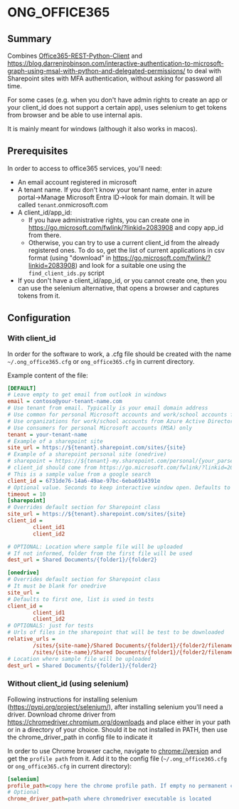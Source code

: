 # ONG_OFFICE365

## Summary
Combines [Office365-REST-Python-Client](https://pypi.org/project/Office365-REST-Python-Client/) and https://blog.darrenjrobinson.com/interactive-authentication-to-microsoft-graph-using-msal-with-python-and-delegated-permissions/
to deal with Sharepoint sites with MFA authentication, without asking for password all time.

For some cases (e.g. when you don't have admin rights to create an app or your client_id does not support a certain app), uses selenium to get
tokens from browser and be able to use internal apis.

It is mainly meant for windows (although it also works in macos).

## Prerequisites

In order to access to office365 services, you'll need:
* An email account registered in microsoft
* A tenant name. If you don't know your tenant name, enter in azure portal->Manage Microsoft Entra ID->look for main domain. It will be called `tenant`.onmicrosoft.com
* A client_id/app_id:
  * If you have administrative rights, you can create one in https://go.microsoft.com/fwlink/?linkid=2083908 and copy app_id from there.
  * Otherwise, you can try to use a current client_id from the already registered ones. To do so, get the list of current applications in csv format (using "download" in https://go.microsoft.com/fwlink/?linkid=2083908) and look for a suitable one using the `find_client_ids.py` script
* If you don't have a client_id/app_id, or you cannot create one, then you can use the selenium alternative, that opens a browser and captures tokens from it.

## Configuration

### With client_id
In order for the software to work, a .cfg file should be created with the name `~/.ong_office365.cfg` or `ong_office365.cfg` in current directory.

Example content of the file:

```ini
[DEFAULT]
# Leave empty to get email from outlook in windows
email = contoso@your-tenant-name.com
# Use tenant from email. Typically is your email domain address
# Use common for personal Microsoft accounts and work/school accounts from Azure Active Directory
# Use organizations for work/school accounts from Azure Active Directory only
# Use consumers for personal Microsoft accounts (MSA) only 
tenant = your-tenant-name
# Example of a sharepoint site
site_url = https://${tenant}.sharepoint.com/sites/{site}
# Example of a sharepoint personal site (onedrive)
# sharepoint = https://${tenant}-my.sharepoint.com/personal/{your_parsed_email}
# client_id should come from https://go.microsoft.com/fwlink/?linkid=2083908
# This is a sample value from a google search 
client_id = 6731de76-14a6-49ae-97bc-6eba6914391e
# Optional value. Seconds to keep interactive window open. Defaults to 20
timeout = 10
[sharepoint]
# Overrides default section for Sharepoint class
site_url = https://${tenant}.sharepoint.com/sites/{site}
client_id =
        client_id1
        client_id2

# OPTIONAL: Location where sample file will be uploaded
# If not informed, folder from the first file will be used 
dest_url = Shared Documents/{folder1}/{folder2}

[onedrive]
# Overrides default section for Sharepoint class
# It must be blank for onedrive
site_url =
# Defaults to first one, list is used in tests
client_id =
        client_id1
        client_id2
# OPTIONALS: just for tests
# Urls of files in the sharepoint that will be test to be downloaded
relative_urls =
        /sites/{site-name}/Shared Documents/{folder1}/{folder2/filename1
        /sites/{site-name}/Shared Documents/{folder1}/{folder2/filename2
# Location where sample file will be uploaded
dest_url = Shared Documents/{folder1}/{folder2}
```
### Without client_id (using selenium)
Following instructions for installing selenium (https://pypi.org/project/selenium/), after installing selenium you'll need a driver. 
Download chrome driver from https://chromedriver.chromium.org/downloads and place either in your path or in a directory of your choice.
Should it be not installed in PATH, then use the chrome_driver_path in config file to indicate it

In order to use Chrome browser cache, navigate to [chrome://version](chrome://version/) and get the `profile path` from it.
Add it to the config file (`~/.ong_office365.cfg` or `ong_office365.cfg` in current directory):


```ini
[selenium]
profile_path=copy here the chrome profile path. If empty no permanent cache will be used
# Optional
chrome_driver_path=path where chromedriver executable is located

```